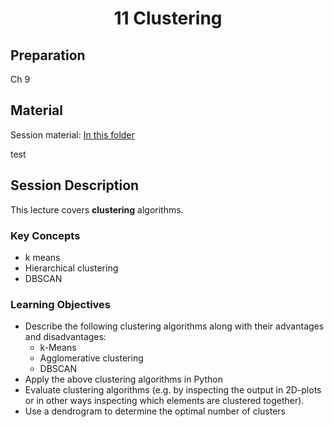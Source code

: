 <h1 align="center">11 Clustering</h1>

## Preparation

Ch 9

## Material

Session material: [In this folder](https://viaucdk-my.sharepoint.com/:f:/g/personal/rib_viauc_dk/EmJqIU53h3dNhlt56W038U4BSRFAkoAsutb218Hdm_sHPA?e=PzoSWn)

test

## Session Description

This lecture covers **clustering** algorithms.

### Key Concepts

- k means
- Hierarchical clustering
- DBSCAN

### Learning Objectives

- Describe the following clustering algorithms along with their advantages and disadvantages:
  - k-Means
  - Agglomerative clustering
  - DBSCAN
- Apply the above clustering algorithms in Python
- Evaluate clustering algorithms (e.g. by inspecting the output in 2D-plots or in other ways inspecting which elements are clustered together).
- Use a dendrogram to determine the optimal number of clusters